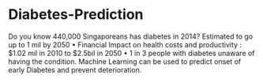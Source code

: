 # Diabetes-Prediction
Do you know 440,000 Singaporeans has diabetes in 2014? Estimated to go up to 1 mil by 2050 • Financial Impact on health costs and productivity : $1.02 mil in 2010 to $2.5bil in 2050 • 1 in 3 people with diabetes unaware of having the condition. Machine Learning can be used to predict onset of early Diabetes and prevent deterioration. 
